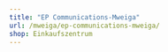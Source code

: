 ```yaml
---
title: "EP Communications-Mweiga"
url: /mweiga/ep-communications-mweiga/
shop: Einkaufszentrum
---
```

